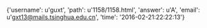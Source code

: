 {'username': u'guxt', 'path': u'1158/1158.html', 'answer': u'A', 'email': u'gxt13@mails.tsinghua.edu.cn', 'time': '2016-02-21:22:22:13'}